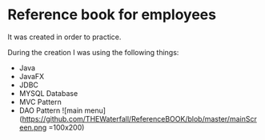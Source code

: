 # Reference book for employees
It was created in order to practice. 

During the creation I was using the following things: 
* Java 
* JavaFX
* JDBC
* MYSQL Database
* MVC Pattern
* DAO Pattern
![main menu](https://github.com/THEWaterfall/ReferenceBOOK/blob/master/mainScreen.png =100x200)
